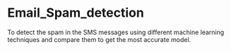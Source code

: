 # Email_Spam_detection
To detect the spam in the SMS messages using different machine learning techniques and compare them to get the most accurate model.
